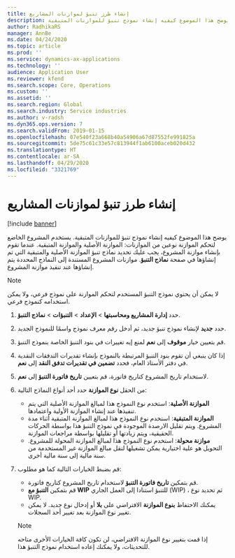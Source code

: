 ```yaml
---
title: إنشاء طرز تنبؤ لموازنات المشاريع
description: يوضح هذا الموضوع كيفيه إنشاء نموذج تنبؤ للموازنات المتبقية.
author: RadhikaRS
manager: AnnBe
ms.date: 04/24/2020
ms.topic: article
ms.prod: ''
ms.service: dynamics-ax-applications
ms.technology: ''
audience: Application User
ms.reviewer: kfend
ms.search.scope: Core, Operations
ms.custom: ''
ms.assetid: ''
ms.search.region: Global
ms.search.industry: Service industries
ms.author: v-radsh
ms.dyn365.ops.version: 7
ms.search.validFrom: 2019-01-15
ms.openlocfilehash: 07e540f23a668b40a54906a67d87552fe991825a
ms.sourcegitcommit: 5de75c61c33e57c813944f1ab6100aceb020d432
ms.translationtype: HT
ms.contentlocale: ar-SA
ms.lasthandoff: 04/29/2020
ms.locfileid: "3321769"
---
```

# <a name="create-forecast-models-for-project-budgets"></a>إنشاء طرز تنبؤ لموازنات المشاريع 

[!include [banner](../includes/banner.md)]

يوضح هذا الموضوع كيفيه إنشاء نموذج تنبؤ للموازنات المتبقية. يستخدم المشروع الخاضع لتحكم الموازنة نوعين من الموازنات: الموازنة الأصلية والموازنة المتبقية. عندما تقوم بإنشاء موازنة المشروع، يجب عليك تحديد نماذج تنبؤ الموازنة الأصلية والمتبقية التي تم إنشاؤها في صفحة **‏‫نماذج التنبؤ‬**. موازنات المشروع المستندة إلى النماذج المحددة يتم إنشاؤها عند تنفيذ موازنة المشروع.

> [!NOTE]
> لا يمكن أن يحتوي نموذج التنبؤ المستخدم لتحكم الموازنة على نموذج فرعي، ولا يمكن استخدامه كنموذج فرعي.

1. حدد **‫إدارة المشاريع ومحاسبتها‬** > **الإعداد** > **‏‫التنبؤات‬**  > **‏‫نماذج التنبؤ‬**.
2. حدد **جديد** لإنشاء نموذج تنبؤ جديد، ثم أدخل رقم معرف نموذج واسمًا للنموذج الجديد. 
3. قم بتعيين خيار **موقوف‬** إلى **نعم** لمنع إيه تغييرات في بنود التنبؤ الخاصة بنموذج التنبؤ. 
4. إذا كان ينبغي أن تقوم بنود التنبؤ المرتبطة بالنموذج بإنشاء تقديرات التدفقات النقدية في دفتر الأستاذ العام، فحدد **‏‫تضمين في تقديرات تدفق النقد‬** إلى **نعم**. 
5. لاستخدام تاريخ المشروع كتاريخ فاتورة، قم بتعيين **تاريخ فاتورة التنبؤ** إلى **نعم**. 
6. من الحقل **نوع الموازنة** حدد أحد أنواع النماذج التالية:

   - **الموازنة الأصلية**: استخدم نوع النموذج هذا لمبالغ الموازنة الأصلية التي يتم تنفيذها عند إنشاء الموازنة الأولية واعتمادها.
   - **الموازنة المتبقية**: استخدم نوع النموذج هذا لمبالغ الموازنة المتبقية أثناء مدة المشروع. ويتم تقليل الارصدة الموجودة في نموذج التنبؤ هذا بواسطة الحركات الحقيقية، ويتم زيادتها أو تقليلها بواسطة مراجعات الموازنة.
   - **‏‫موازنة محولة‬**: استخدم نوع النموذج هذا لمبالغ الموازنة المحولة للمشروع. التحويل هو علية اختيارية يمكن تشغيلها لنقل مبالغ الموازنة غير المستخدمة من سنة مالية إلى سنة مالية أخرى.

7. قم بضبط الخيارات التالية كما هو مطلوب:

   - قم بتمكين **تاريخ فاتورة التنبؤ** لاستخدام تاريخ المشروع كتاريخ فاتورة.
   - قم بتمكين **التنبؤ مع WIP** للتنبؤ استنادا إلى العمل الجاري (WIP) ، ثم تحديد نوع WIP. 
   - يمكنك الاحتفاظ **بنوع الموازنة** الافتراضي على **بلا** أو إدخال نوع جديد. لا يمكن تغيير نوع الموازنة بعد تغيير أحد السجلات.     
    > [!NOTE]
    > إذا قمت بتغيير نوع الموازنة الافتراضي، لن تكون كافة الخيارات الأخرى متاحه للتحديثات، ولا يمكنك إعاده استخدام نموذج التنبؤ هذا. 
   


 

